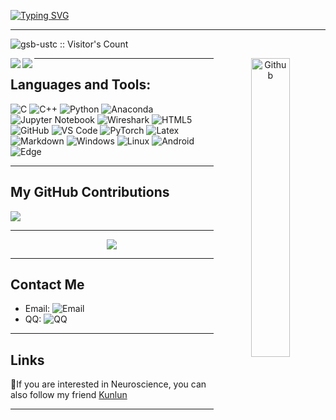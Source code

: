 [![Typing SVG](https://readme-typing-svg.demolab.com?font=Fira+Code&pause=500&color=7736F7&background=FFFFFF00&multiline=true&width=800&height=95&lines=Hi+there%2C+I'm+Xiaoma;I'm+studying+Data+Science+in+USTC;I'm+interested+in+software+development+and+embedded+development)](https://git.io/typing-svg)

---

<img src="https://profile-counter.glitch.me/{gsb-ustc}/count.svg" alt="gsb-ustc :: Visitor's Count" /></p>









<p align="center">
  
<img align="left" src="https://github-readme-stats.vercel.app/api?username=gsb-ustc&show_icons=true" >

<img width="35%" align="right" alt="Github" src="https://github.com/gsb-ustc/gsb-ustc/blob/main/img2.png" />
  
<img align="left" src="https://github-readme-stats.vercel.app/api/top-langs/?username=gsb-ustc&layout=compact&langs_count=8%20Notebook&theme=dark" >
  
</p>


---

## Languages and Tools:


![C](https://img.shields.io/badge/C-ef4136?style=flat&logo=C&logoColor=white)
![C++](https://img.shields.io/badge/-C++-00599C?style=flat&logo=cplusplus)
![Python](https://img.shields.io/badge/Python-3776AB?style=flat&logo=Python&logoColor=white)
![Anaconda](https://img.shields.io/badge/Anaconda-00DB00?style=flat&logo=anaconda&logoColor=white)
![Jupyter Notebook](https://img.shields.io/badge/Jupyter_Notebook%20-%23F37626?style=flat&logo=Jupyter&logoColor=white)
![Wireshark](https://img.shields.io/badge/Wireshark-0072E3?style=flat&logo=wireshark&logoColor=ffffff)
![HTML5](https://img.shields.io/badge/-HTML5-%23E44D27?style=flat&logo=html5&logoColor=ffffff)
![GitHub](https://img.shields.io/badge/-GitHub-181717?style=flat&logo=github)
![VS Code](http://img.shields.io/badge/-VS%20Code-007ACC?style=flat&logo=visual-studio-code&logoColor=ffffff)
![PyTorch](http://img.shields.io/badge/PyTorch-f58220?style=flat&logo=pytorch&logoColor=ffffff)
![Latex](https://img.shields.io/badge/Latex-black?style=flat&logo=latex&logoColor=white)
![Markdown](https://img.shields.io/badge/-Markdown-333333?style=flat&logo=markdown)
![Windows](https://img.shields.io/badge/Windows-0078D6?style=flat-square&logo=windows&logoColor=white)
![Linux](https://img.shields.io/badge/Linux-FCC624?style=style=flat-square&logo=linux&logoColor=black)
![Android](https://img.shields.io/badge/Android-3DDC84?style=flat-square&logo=android&logoColor=white)
![Edge](https://img.shields.io/badge/Edge-0078D7?style=flat-square&logo=Microsoft-edge&logoColor=white)

---

## My GitHub Contributions


![](https://raw.githubusercontent.com/gsb-ustc/gsb-ustc/main/assets/github-contribution-grid-snake.svg)


---

<div align="center"> <img src="https://activity-graph.herokuapp.com/graph?username=gsb-ustc&theme=xcode" /> </div>


---
## Contact Me


- Email: ![Email](https://img.shields.io/badge/-948324533%40qq.com-yellow?style=flat-square&logo=tencentqq&logoColor=white)
- QQ: ![QQ](https://img.shields.io/badge/-948324533-blue?style=flat-square&logo=tencentqq&logoColor=white)

----------

## Links

💪If you are interested in Neuroscience, you can also follow my friend [Kunlun](https://ykln0419.github.io)



---
